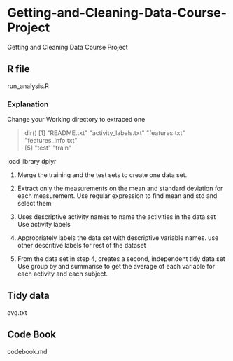 # Getting-and-Cleaning-Data-Course-Project
Getting and Cleaning Data Course Project
## R file
run_analysis.R
### Explanation

Change your Working directory to extraced one
> dir()
[1] "README.txt"          "activity_labels.txt" "features.txt"        "features_info.txt"  
[5] "test"                "train"

load library dplyr

1. Merge the training and the test sets to create one data set.

2. Extract only the measurements on the mean and standard deviation for each measurement.
Use regular expression to find mean and std and select them

3. Uses descriptive activity names to name the activities in the data set
Use activity labels

4. Appropriately labels the data set with descriptive variable names.
use other descritive labels for rest of the dataset

5. From the data set in step 4, creates a second, independent tidy data set 
Use group by and summarise to get the average of each variable for each activity and each subject.

## Tidy data
avg.txt
## Code Book
codebook.md

